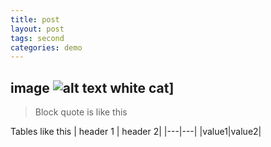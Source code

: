 ```yaml
---
title: post
layout: post
tags: second
categories: demo
---
```


image
![alt text white cat](https://commons.wikimedia.org/wiki/File:2012_Porsche_911_Turbo_S_Edition_918_Spyder_Coupe_(Ank_Kumar,_Infosys_Limited)_02.jpg)]
--------------
> Block quote
> is like this

Tables like this
| header 1 | header 2|
|---|---|
|value1|value2|
